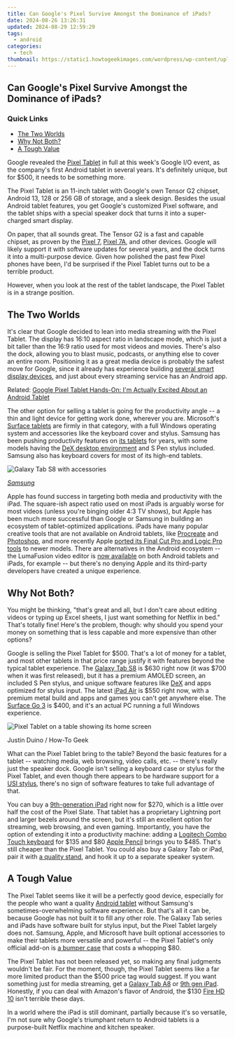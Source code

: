 ```yaml
---
title: Can Google's Pixel Survive Amongst the Dominance of iPads?
date: 2024-08-26 13:26:31
updated: 2024-08-29 12:59:29
tags:
  - android
categories:
  - tech
thumbnail: https://static1.howtogeekimages.com/wordpress/wp-content/uploads/2023/05/52887516444_4fa3964835_o-2.jpg
---
```


## Can Google's Pixel Survive Amongst the Dominance of iPads?

### Quick Links

* [The Two Worlds](https://extra-tips.techidaily.com/exploring-the-power-of-visual-effects-in-editing/)
* [Why Not Both?](https://iphone-unlock.techidaily.com/trouble-with-apple-iphone-15-pro-max-swipe-up-try-these-11-solutions-drfone-by-drfone-ios/)
* [A Tough Value](https://screen-mirror.techidaily.com/in-2024-how-to-cast-apple-iphone-7-to-chromecast-drfone-by-drfone-ios/)

 Google revealed the [Pixel Tablet](https://youtube-help.techidaily.com/in-2024-navigating-the-shadows-an-overview-of-youtubes-unlisted-videos/) in full at this week's Google I/O event, as the company's first Android tablet in several years. It's definitely unique, but for $500, it needs to be something more.

 The Pixel Tablet is an 11-inch tablet with Google's own Tensor G2 chipset, Android 13, 128 or 256 GB of storage, and a sleek design. Besides the usual Android tablet features, you get Google's customized Pixel software, and the tablet ships with a special speaker dock that turns it into a super-charged smart display.

 On paper, that all sounds great. The Tensor G2 is a fast and capable chipset, as proven by the [Pixel 7](https://video-content-creator.techidaily.com/new-split-mkv-videos-with-ease-top-10-free-software-options-for-2024/), [Pixel 7A](https://youtube-lab.techidaily.com/nlocking-the-secrets-to-parallel-playback-prowess-for-2024/), and other devices. Google will likely support it with software updates for several years, and the dock turns it into a multi-purpose device. Given how polished the past few Pixel phones have been, I'd be surprised if the Pixel Tablet turns out to be a terrible product.

 However, when you look at the rest of the tablet landscape, the Pixel Tablet is in a strange position.

##  The Two Worlds

 It's clear that Google decided to lean into media streaming with the Pixel Tablet. The display has 16:10 aspect ratio in landscape mode, which is just a bit taller than the 16:9 ratio used for most videos and movies. There's also the dock, allowing you to blast music, podcasts, or anything else to cover an entire room. Positioning it as a great media device is probably the safest move for Google, since it already has experience building [several smart display devices](https://solve-popular.techidaily.com/revolutionizing-school-portraits-with-streamlined-automatic-document-upload-technology-for-better-results/), and just about every streaming service has an Android app.

Related: [Google Pixel Tablet Hands-On: I'm Actually Excited About an Android Tablet](https://youtube-help.techidaily.com/in-2024-navigating-the-shadows-an-overview-of-youtubes-unlisted-videos/) 

 The other option for selling a tablet is going for the productivity angle -- a thin and light device for getting work done, wherever you are. Microsoft's [Surface tablets](https://mondly-stories.techidaily.com/arabic-basics-for-first-timers/) are firmly in that category, with a full Windows operating system and accessories like the keyboard cover and stylus. Samsung has been pushing productivity features on [its tablets](https://instagram-clips.techidaily.com/updated-taking-a-step-back-in-time-with-instagram-videos/) for years, with some models having the [DeX desktop environment](https://youtube-video-recordings.techidaily.com/earning-strategies-for-successful-youtube-shorts-what-you-need-and-how-much-in-2024/) and S Pen stylus included. Samsung also has keyboard covers for most of its high-end tablets.

![Galaxy Tab S8 with accessories](https://static1.howtogeekimages.com/wordpress/wp-content/uploads/2023/05/ET-DT870_003_Standing3_Black-Gallery_1600x1200-copy.jpg) 

_[Samsung](https://shop-links.co/link/?exclusive=1&publisher_slug=itechdaily19598&url=https%3A%2F%2Fwww.samsung.com%2Fus%2Fmobile%2Fmobile-accessories%2Ftablets%2Fgalaxy-tab-s8-galaxy-tab-s7-book-cover-keyboard-black-ef-dt870ubeguj%2F)_

 Apple has found success in targeting both media and productivity with the iPad. The square-ish aspect ratio used on most iPads is arguably worse for most videos (unless you're binging older 4:3 TV shows), but Apple has been much more successful than Google or Samsung in building an ecosystem of tablet-optimized applications. iPads have many popular creative tools that are not available on Android tablets, like [Procreate](https://procreate.com/ipad) and [Photoshop](https://www.adobe.com/products/photoshop/ipad.html), and more recently Apple [ported its Final Cut Pro and Logic Pro tools](https://snapchat-videos.techidaily.com/2024-approved-strategies-to-thrive-on-snapchat-as-a-business-entity/) to newer models. There are alternatives in the Android ecosystem -- the LumaFusion video editor is [now available](https://android-frp.techidaily.com/in-2024-oppo-find-x6-adb-format-tool-for-pc-vs-other-unlocking-tools-which-one-is-the-best-by-drfone-android/) on both Android tablets and iPads, for example -- but there's no denying Apple and its third-party developers have created a unique experience.

##  Why Not Both?

 You might be thinking, "that's great and all, but I don't care about editing videos or typing up Excel sheets, I just want something for Netflix in bed." That's totally fine! Here's the problem, though: why should you spend your money on something that is less capable and more expensive than other options?

 Google is selling the Pixel Tablet for $500\. That's a lot of money for a tablet, and most other tablets in that price range justify it with features beyond the typical tablet experience. The [Galaxy Tab S8](https://shop-links.co/link/?exclusive=1&publisher_slug=itechdaily19598&url=https%3A%2F%2Fwww.bestbuy.com%2Fsite%2Fsamsung-galaxy-tab-s8-11-128gb-wi-fi-with-s-pen-graphite%2F6494240.p%3FskuId%3D6494240) is $630 right now (it was $700 when it was first released), but it has a premium AMOLED screen, an included S Pen stylus, and unique software features like [DeX](https://youtube-video-recordings.techidaily.com/earning-strategies-for-successful-youtube-shorts-what-you-need-and-how-much-in-2024/) and apps optimized for stylus input. The latest [iPad Air](https://amazon.com/dp/B09V3JJT5D?tag=hotoge-20&ascsubtag=UUhtgUeUpU201784&asc%5Frefurl=https%3A%2F%2Fwww.howtogeek.com%2F891805%2Fdoes-the-pixel-tablet-make-sense-in-an-ipad-world%2F&asc%5Fcampaign=Short-Term) is $550 right now, with a premium metal build and apps and games you can't get anywhere else. The [Surface Go 3](https://shop-links.co/link/?exclusive=1&publisher_slug=itechdaily19598&url=https%3A%2F%2Fwww.bestbuy.com%2Fsite%2Fmicrosoft-surface-go-3-10-5-touch-screen-intel-pentium-gold-4gb-memor-y-64gb-emmc-device-only-latest-model-platinum%2F6478759.p%3FskuId%3D6478759) is $400, and it's an actual PC running a full Windows experience.

![Pixel Tablet on a table showing its home screen](https://static1.howtogeekimages.com/wordpress/wp-content/uploads/2023/05/52887792793_426461e9e6_o-2.jpg) 

Justin Duino / How-To Geek

 What can the Pixel Tablet bring to the table? Beyond the basic features for a tablet -- watching media, web browsing, video calls, etc. -- there's really just the speaker dock. Google isn't selling a keyboard case or stylus for the Pixel Tablet, and even though there appears to be hardware support for a [USI stylus](https://fox-http.techidaily.com/updated-in-2024-exploring-the-depths-top-10-unknown-features-in-vlc-player/), there's no sign of software features to take full advantage of that.

 You can buy a [9th-generation iPad](https://www.amazon.com/2021-Apple-10-2-inch-iPad-Wi-Fi/dp/B09G9CJM1Z?tag=hotoge-20&ascsubtag=UUhtgUeUpU201784&asc%5Frefurl=https%3A%2F%2Fwww.howtogeek.com%2F891805%2Fdoes-the-pixel-tablet-make-sense-in-an-ipad-world%2F&asc%5Fcampaign=Short-Term) right now for $270, which is a little over half the cost of the Pixel Slate. That tablet has a proprietary Lightning port and larger bezels around the screen, but it's still an excellent option for streaming, web browsing, and even gaming. Importantly, you have the option of extending it into a productivity machine: adding a [Logitech Combo Touch keyboard](https://www.amazon.com/Logitech-Generation-Keyboard-Connector-Technology/dp/B086LLWG2N?tag=hotoge-20&ascsubtag=UUhtgUeUpU201784&asc%5Frefurl=https%3A%2F%2Fwww.howtogeek.com%2F891805%2Fdoes-the-pixel-tablet-make-sense-in-an-ipad-world%2F&asc%5Fcampaign=Short-Term) for $135 and $80 [Apple Pencil](https://www.amazon.com/Apple-Pencil-1st-Generation-Adapter/dp/B0BJLG69QR?tag=hotoge-20&ascsubtag=UUhtgUeUpU201784&asc%5Frefurl=https%3A%2F%2Fwww.howtogeek.com%2F891805%2Fdoes-the-pixel-tablet-make-sense-in-an-ipad-world%2F&asc%5Fcampaign=Short-Term) brings you to $485\. That's still cheaper than the Pixel Tablet. You could also buy a Galaxy Tab or iPad, pair it with [a quality stand](https://www.amazon.com/Tablet-Stand-Adjustable-Lamicall-Reader/dp/B01DBV1OKY?tag=hotoge-20&ascsubtag=UUhtgUeUpU201784&asc%5Frefurl=https%3A%2F%2Fwww.howtogeek.com%2F891805%2Fdoes-the-pixel-tablet-make-sense-in-an-ipad-world%2F&asc%5Fcampaign=Short-Term), and hook it up to a separate speaker system.

##  A Tough Value

 The Pixel Tablet seems like it will be a perfectly good device, especially for the people who want a quality [Android tablet](https://youtube-sure.techidaily.com/16757146-updated-bite-sized-video-knowledge-now/) without Samsung's sometimes-overwhelming software experience. But that's all it can be, because Google has not built it to fill any other role. The Galaxy Tab series and iPads have software built for stylus input, but the Pixel Tablet largely does not. Samsung, Apple, and Microsoft have built optional accessories to make their tablets more versatile and powerful -- the Pixel Tablet's only official add-on is [a bumper case](https://store.google.com/product/pixel%5Ftablet%5Fcase) that costs a whopping $80.

 The Pixel Tablet has not been released yet, so making any final judgments wouldn't be fair. For the moment, though, the Pixel Tablet seems like a far more limited product than the $500 price tag would suggest. If you want something just for media streaming, get a [Galaxy Tab A8](https://www.amazon.com/Samsung-Android-Storage-Long-Lasting-Expandable/dp/B09N41RC6L?tag=hotoge-20&ascsubtag=UUhtgUeUpU201784&asc%5Frefurl=https%3A%2F%2Fwww.howtogeek.com%2F891805%2Fdoes-the-pixel-tablet-make-sense-in-an-ipad-world%2F&asc%5Fcampaign=Short-Term) or [9th gen iPad](https://www.amazon.com/2021-Apple-10-2-inch-iPad-Wi-Fi/dp/B09G9CJM1Z?tag=hotoge-20&ascsubtag=UUhtgUeUpU201784&asc%5Frefurl=https%3A%2F%2Fwww.howtogeek.com%2F891805%2Fdoes-the-pixel-tablet-make-sense-in-an-ipad-world%2F&asc%5Fcampaign=Short-Term). Honestly, if you can deal with Amazon's flavor of Android, the $130 [Fire HD 10](https://www.amazon.com/Fire-HD-10-tablet/dp/B08BX7FV5L?tag=hotoge-20&ascsubtag=UUhtgUeUpU201784&asc%5Frefurl=https%3A%2F%2Fwww.howtogeek.com%2F891805%2Fdoes-the-pixel-tablet-make-sense-in-an-ipad-world%2F&asc%5Fcampaign=Short-Term) isn't terrible these days.

 In a world where the iPad is still dominant, partially because it's so versatile, I'm not sure why Google's triumphant return to Android tablets is a purpose-built Netflix machine and kitchen speaker.

<ins class="adsbygoogle"
     style="display:block"
     data-ad-format="autorelaxed"
     data-ad-client="ca-pub-7571918770474297"
     data-ad-slot="1223367746"></ins>



<ins class="adsbygoogle"
     style="display:block"
     data-ad-client="ca-pub-7571918770474297"
     data-ad-slot="8358498916"
     data-ad-format="auto"
     data-full-width-responsive="true"></ins>
